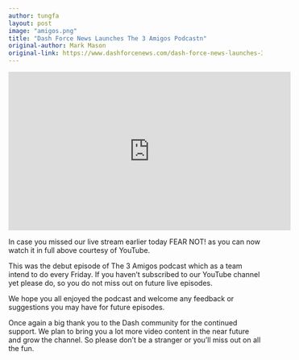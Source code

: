 ```yaml
---
author: tungfa
layout: post
image: "amigos.png"
title: "Dash Force News Launches The 3 Amigos Podcastn"
original-author: Mark Mason 
original-link: https://www.dashforcenews.com/dash-force-news-launches-3-amigos-podcast/
---
```

<iframe width="560" height="315" src="https://www.youtube.com/embed/vTFES92Yd9o" frameborder="0" allowfullscreen></iframe>

In case you missed our live stream earlier today FEAR NOT! as you can now watch it in full above courtesy of YouTube.

This was the debut episode of The 3 Amigos podcast which as a team intend to do every Friday. If you haven’t subscribed to our YouTube channel yet please do, so you do not miss out on future live episodes. 

We hope you all enjoyed the podcast and welcome any feedback or suggestions you may have for future episodes.

Once again a big thank you to the Dash community for the continued support. We plan to bring you a lot more video content in the near future and grow the channel. So please don’t be a stranger or you’ll miss out on all the fun.

